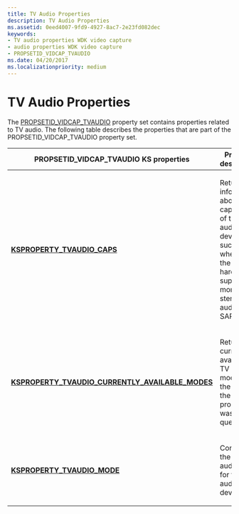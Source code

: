 ```yaml
---
title: TV Audio Properties
description: TV Audio Properties
ms.assetid: 0eed4007-9fd9-4927-8ac7-2e23fd082dec
keywords:
- TV audio properties WDK video capture
- audio properties WDK video capture
- PROPSETID_VIDCAP_TVAUDIO
ms.date: 04/20/2017
ms.localizationpriority: medium
---
```


# TV Audio Properties


The [PROPSETID\_VIDCAP\_TVAUDIO](./propsetid-vidcap-tvaudio.md) property set contains properties related to TV audio. The following table describes the properties that are part of the PROPSETID\_VIDCAP\_TVAUDIO property set.

<table>
<colgroup>
<col width="50%" />
<col width="50%" />
</colgroup>
<thead>
<tr class="header">
<th>PROPSETID_VIDCAP_TVAUDIO KS properties</th>
<th>Property description</th>
</tr>
</thead>
<tbody>
<tr class="odd">
<td><p><a href="https://docs.microsoft.com/windows-hardware/drivers/stream/ksproperty-tvaudio-caps" data-raw-source="[&lt;strong&gt;KSPROPERTY_TVAUDIO_CAPS&lt;/strong&gt;](./ksproperty-tvaudio-caps.md)"><strong>KSPROPERTY_TVAUDIO_CAPS</strong></a></p></td>
<td><p>Returns information about the capabilities of the TV audio device, such as whether the hardware supports mono or stereo audio and SAP.</p></td>
</tr>
<tr class="even">
<td><p><a href="https://docs.microsoft.com/windows-hardware/drivers/stream/ksproperty-tvaudio-currently-available-modes" data-raw-source="[&lt;strong&gt;KSPROPERTY_TVAUDIO_CURRENTLY_AVAILABLE_MODES&lt;/strong&gt;](./ksproperty-tvaudio-currently-available-modes.md)"><strong>KSPROPERTY_TVAUDIO_CURRENTLY_AVAILABLE_MODES</strong></a></p></td>
<td><p>Returns the currently available TV audio modes, at the time the property was queried.</p></td>
</tr>
<tr class="odd">
<td><p><a href="https://docs.microsoft.com/windows-hardware/drivers/stream/ksproperty-tvaudio-mode" data-raw-source="[&lt;strong&gt;KSPROPERTY_TVAUDIO_MODE&lt;/strong&gt;](./ksproperty-tvaudio-mode.md)"><strong>KSPROPERTY_TVAUDIO_MODE</strong></a></p></td>
<td><p>Controls the current audio mode for the TV audio device.</p></td>
</tr>
</tbody>
</table>

 

 

